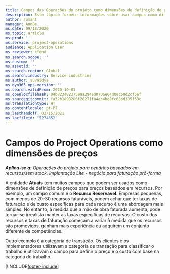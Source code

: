 ```yaml
---
title: Campos das Operações do projeto como dimensões de definição de preços
description: Este tópico fornece informações sobre usar campos como dimensões de preços no Dynamics 365 Project Operations.
author: rumant
manager: AnnBe
ms.date: 09/18/2020
ms.topic: article
ms.prod: ''
ms.service: project-operations
audience: Application User
ms.reviewer: kfend
ms.search.scope: ''
ms.custom: ''
ms.assetid: ''
ms.search.region: Global
ms.search.industry: Service industries
ms.author: suvaidya
ms.dyn365.ops.version: ''
ms.search.validFrom: 2020-10-01
ms.openlocfilehash: 04b823e8237590a294ed0706e64d0ecb9d2cf56f
ms.sourcegitcommit: fa32b1893286f20271fa4ec4be8fc68bd135f53c
ms.translationtype: HT
ms.contentlocale: pt-PT
ms.lasthandoff: 02/15/2021
ms.locfileid: "5274652"
---
```

# <a name="project-operations-fields-as-pricing-dimensions"></a>Campos do Project Operations como dimensões de preços

_**Aplica-se a:** Operações do projeto para cenários baseados em recursos/sem stock, implantação Lite - negócio para faturação pró-forma_

A entidade **Atuais** tem muitos campos que podem ser usados como dimensões de definição de preços para preços baseados em recursos. Por exemplo, um campo comum é o **Recurso Reservável**. Empresas pequenas, com menos de 20-30 recursos faturáveis, podem achar que ter taxas de faturação e de custo específicas para cada recurso é uma abordagem mais simples. No entanto, à medida que a mão de obra faturada aumenta, pode tornar-se irrealista manter as taxas específicas de recursos. O custo dos recursos e taxas de faturação começam a variar à medida que os recursos são promovidos, ganham mais experiência ou adquirem um conjunto diferente de competências. 

Outro exemplo é a categoria de transação. Os clientes e os implementadores utilizavam a categoria de transação para classificar o trabalho e utilizavam o campo para definir o preço e o custo com base na categoria do trabalho.


[!INCLUDE[footer-include](../includes/footer-banner.md)]